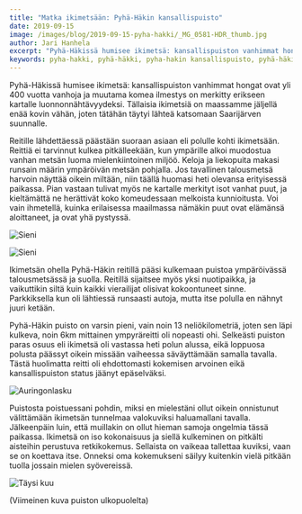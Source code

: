 ```yaml
---
title: "Matka ikimetsään: Pyhä-Häkin kansallispuisto"
date: 2019-09-15
image: /images/blog/2019-09-15-pyha-hakki/_MG_0581-HDR_thumb.jpg
author: Jari Hanhela
excerpt: "Pyhä-Häkissä humisee ikimetsä: kansallispuiston vanhimmat hongat ovat yli 400 vuotta vanhoja ja muutama komea ilmestys on merkitty erikseen kartalle luonnonnähtävyydeksi. Tällaisia ikimetsiä on maassamme jäljellä enää kovin vähän, joten tätähän täytyi lähteä katsomaan Saarijärven suunnalle."
keywords: pyha-hakki, pyhä-häkki, pyha-hakin kansallispuisto, pyhä-häkin kansallispuisto,
---
```


Pyhä-Häkissä humisee ikimetsä: kansallispuiston vanhimmat hongat ovat yli 400 vuotta vanhoja ja muutama komea ilmestys on merkitty erikseen kartalle luonnonnähtävyydeksi. Tällaisia ikimetsiä on maassamme jäljellä enää kovin vähän, joten tätähän täytyi lähteä katsomaan Saarijärven suunnalle.

Reitille lähdettäessä päästään suoraan asiaan eli polulle kohti ikimetsään. Reittiä ei tarvinnut kulkea pitkälleekään, kun ympärille alkoi muodostua vanhan metsän luoma mielenkiintoinen miljöö. Keloja ja liekopuita makasi runsain määrin ympäröivän metsän pohjalla. Jos tavallinen talousmetsä harvoin näyttää oikein miltään, niin täällä huomasi heti olevansa erityisessä paikassa. Pian vastaan tulivat myös ne kartalle merkityt isot vanhat puut, ja kieltämättä ne herättivät koko komeudessaan melkoista kunnioitusta. Voi vain ihmetellä, kuinka erilaisessa maailmassa nämäkin puut ovat elämänsä aloittaneet, ja ovat yhä pystyssä.

![Sieni](/images/blog/2019-09-15-pyha-hakki/_MG_0451_thumb.jpg)

![Sieni](/images/blog/2019-09-15-pyha-hakki/_MG_0429_thumb.jpg)

Ikimetsän ohella Pyhä-Häkin reitillä pääsi kulkemaan puistoa ympäröivässä talousmetsässä ja suolla. Reitillä sijaitsee myös yksi nuotipaikka, ja vaikuttikin siltä kuin kaikki vierailijat olisivat kokoontuneet sinne. Parkkiksella kun oli lähtiessä runsaasti autoja, mutta itse polulla en nähnyt juuri ketään. 

Pyhä-Häkin puisto on varsin pieni, vain noin 13 neliökilometriä, joten sen läpi kulkeva, noin 6km mittainen ympyräreitti oli nopeasti ohi. Selkeästi puiston paras osuus eli ikimetsä oli vastassa heti polun alussa, eikä loppuosa polusta päässyt oikein missään vaiheessa säväyttämään samalla tavalla. Tästä huolimatta reitti oli ehdottomasti kokemisen arvoinen eikä kansallispuiston status jäänyt epäselväksi.

![Auringonlasku](/images/blog/2019-09-15-pyha-hakki/_MG_0581-HDR_thumb.jpg)

Puistosta poistuessani pohdin, miksi en mielestäni ollut oikein onnistunut välittämään ikimetsän tunnelmaa valokuviksi haluamallani tavalla. Jälkeenpäin luin, että muillakin on ollut hieman samoja ongelmia tässä paikassa. Ikimetsä on iso kokonaisuus ja siellä kulkeminen on pitkälti aisteihin perustuva retkikokemus. Sellaista on vaikeaa tallettaa kuviksi, vaan se on koettava itse. Onneksi oma kokemukseni säilyy kuitenkin vielä pitkään tuolla jossain mielen syövereissä.

![Täysi kuu](/images/blog/2019-09-15-pyha-hakki/_MG_0656-HDR_thumb.jpg)

(Viimeinen kuva puiston ulkopuolelta)